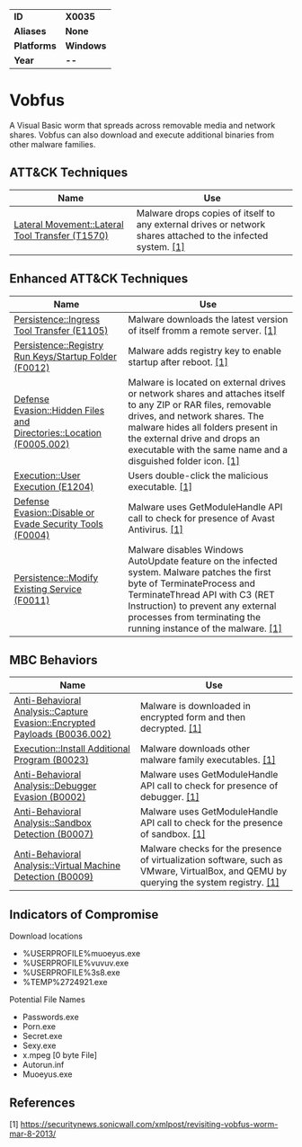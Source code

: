 
<table>
<tr>
<td><b>ID</b></td>
<td><b>X0035</b></td>
</tr>
<tr>
<td><b>Aliases</b></td>
<td><b>None</b></td>
</tr>
<tr>
<td><b>Platforms</b></td>
<td><b>Windows</b></td>
</tr>
<tr>
<td><b>Year</b></td>
<td><b>--</b></td>
</tr>
</table>


# Vobfus

A Visual Basic worm that spreads across removable media and network shares. Vobfus can also download and execute additional binaries from other malware families.


## ATT&CK Techniques

|Name|Use|
|---|---|
|[Lateral Movement::Lateral Tool Transfer (T1570)](https://attack.mitre.org/techniques/T1570/)|Malware drops copies of itself to any external drives or network shares attached to the infected system.  [[1]](#1)|


## Enhanced ATT&CK Techniques

|Name|Use|
|---|---|
|[Persistence::Ingress Tool Transfer (E1105)](../command-and-control/ingress-tool-transfer.md)|Malware downloads the latest version of itself fromm a remote server.  [[1]](#1)|
|[Persistence::Registry Run Keys/Startup Folder (F0012)](../persistence/registry-run-keys-startup-folder.md)|Malware adds registry key to enable startup after reboot. [[1]](#1)|
|[Defense Evasion::Hidden Files and Directories::Location (F0005.002)](../defense-evasion/hidden-files-and-directories.md)|Malware is located on external drives or network shares and attaches itself to any ZIP or RAR files, removable drives, and network shares. The malware hides all folders present in the external drive and drops an executable with the same name and a disguished folder icon.  [[1]](#1)|
|[Execution::User Execution (E1204)](../execution/user-execution.md)|Users double-click the malicious executable.  [[1]](#1)|
|[Defense Evasion::Disable or Evade Security Tools (F0004)](../defense-evasion/disable-or-evade-security-tools.md)|Malware uses GetModuleHandle API call to check for presence of Avast Antivirus. [[1]](#1)|
|[Persistence::Modify Existing Service (F0011)](../persistence/modify-existing-service.md)|Malware disables Windows AutoUpdate feature on the infected system. Malware patches the first byte of TerminateProcess and TerminateThread API with C3 (RET Instruction) to prevent any external processes from terminating the running instance of the malware. [[1]](#1)|


## MBC Behaviors

|Name|Use|
|---|---|
|[Anti-Behavioral Analysis::Capture Evasion::Encrypted Payloads (B0036.002)](../anti-behavioral-analysis/capture-evasion.md)|Malware is downloaded in encrypted form and then decrypted.  [[1]](#1)|
|[Execution::Install Additional Program (B0023)](../execution/install-additional-program.md)|Malware downloads other malware family executables. [[1]](#1)|
|[Anti-Behavioral Analysis::Debugger Evasion (B0002)](../anti-behavioral-analysis/debugger-evasion.md)|Malware uses GetModuleHandle API call to check for presence of debugger. [[1]](#1)|
|[Anti-Behavioral Analysis::Sandbox Detection (B0007)](../anti-behavioral-analysis/sandbox-detection.md)|Malware uses GetModuleHandle API call to check for the presence of sandbox. [[1]](#1)|
|[Anti-Behavioral Analysis::Virtual Machine Detection (B0009)](../anti-behavioral-analysis/virtual-machine-detection.md)|Malware checks for the presence of virtualization software, such as VMware, VirtualBox, and QEMU by querying the system registry. [[1]](#1)|


## Indicators of Compromise

Download locations
- %USERPROFILE%muoeyus.exe
- %USERPROFILE%vuvuv.exe
- %USERPROFILE%3s8.exe
- %TEMP%2724921.exe

Potential File Names
- Passwords.exe
- Porn.exe
- Secret.exe
- Sexy.exe
- x.mpeg [0 byte File]
- Autorun.inf
- Muoeyus.exe


## References

<a name="1">[1]</a> https://securitynews.sonicwall.com/xmlpost/revisiting-vobfus-worm-mar-8-2013/



